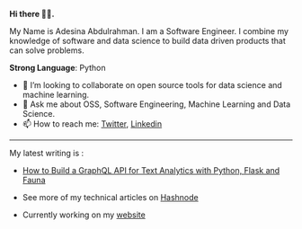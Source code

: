 **Hi there 👋🏾.**

My Name is Adesina Abdulrahman. I am a Software Engineer. I combine my knowledge of software and data science to build data driven products that can solve problems.

**Strong Language**: Python

- 👯 I’m looking to collaborate on open source tools for data science and machine learning.
- 💬 Ask me about OSS, Software Engineering, Machine Learning and Data Science.
- 📫 How to reach me: [Twitter](https://www.twitter.com/AdesinaAbdulra9), [Linkedin](https://www.linkedin.com/in/adesinaabdulrahman)

___________________________________________________________________________________________________________________________________________________________________________________

My latest writing is : 
- [How to Build a GraphQL API for Text Analytics with Python, Flask and Fauna](https://css-tricks.com/how-to-build-a-graphql-api-for-text-analytics-with-python-flask-and-fauna/)

- See more of my technical articles on [Hashnode](https://adesinaa.hashnode.dev/)

- Currently working on my [website](https://AdesinaA.github.com) 
